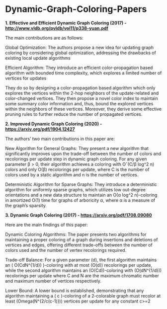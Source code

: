 # Dynamic-Graph-Coloring-Papers

**1. Effective and Efficient Dynamic Graph Coloring (2017) - http://www.vldb.org/pvldb/vol11/p338-yuan.pdf**

The main contributions are as follows:

Global Optimization: The authors propose a new idea for updating graph coloring by considering global optimization, addressing the drawbacks of existing local update algorithms

Efficient Algorithm: They introduce an efficient color-propagation based algorithm with bounded time complexity, which explores a limited number of vertices for updates

They do so by designing a color-propagation based algorithm which only explores the vertices within the 2-hop neighbors of the update-related and color-changed vertices. They then propose a novel color index to maintain some summary color information and, thus, bound the explored vertices within the neighbors of these vertices. Moreover, they derive some effective pruning rules to further reduce the number of propagated vertices.

**2. Improved Dynamic Graph Coloring (2020) - https://arxiv.org/pdf/1904.12427**

The authors’ two main contributions in this paper are:

New Algorithm for General Graphs: They present a new algorithm that significantly improves upon the trade-off between the number of colors and recolorings per update step in dynamic graph coloring. For any given parameter β > 0, their algorithm achieves a coloring with Oˆ(C/β log^2 n) colors and only O(β) recolorings per update, where C is the number of colors used by a static algorithm and n is the number of vertices.

Deterministic Algorithm for Sparse Graphs: They introduce a deterministic algorithm for uniformly sparse graphs, which utilizes low out-degree orientations and a new data structure to maintain an O(α log^2 n)-coloring in amortized O(1) time for graphs of arboricity α, where α is a measure of the graph’s sparsity.

**3. Dynamic Graph Coloring (2017) - https://arxiv.org/pdf/1708.09080**

Here are the main findings of this paper:

Dynamic Coloring Algorithms: The paper presents two algorithms for maintaining a proper coloring of a graph during insertions and deletions of vertices and edges, offering different trade-offs between the number of colors used and the number of vertex recolorings required.

Trade-off Balance: For a given parameter (d), the first algorithm maintains an ( O(CdN^{1/d}) )-coloring with at most (O(d)) recolorings per update, while the second algorithm maintains an (O(Cd))-coloring with (O(dN^{1/d})) recolorings per update where C and N are the maximum chromatic number and maximum number of vertices respectively.

Lower Bound: A lower bound is established, demonstrating that any algorithm maintaining a ( c )-coloring of a 2-colorable graph must recolor at least (Omega(N^{2/c(c-1)})) vertices per update for any constant c>=2
